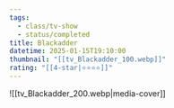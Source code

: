 ```yaml
---
tags:
  - class/tv-show
  - status/completed
title: Blackadder
datetime: 2025-01-15T19:10:00
thumbnail: "[[tv_Blackadder_100.webp]]"
rating: "[[4-star|⭐️⭐️⭐️⭐️]]"
---
```

![[tv_Blackadder_200.webp|media-cover]]